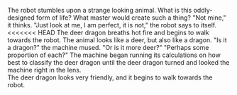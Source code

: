 The robot stumbles upon a strange looking animal.
What is this oddly-designed form of life?
What master would create such a thing?
"Not mine," it thinks. "Just look at me, I am perfect, it is not," the robot says to itself.
<<<<<<< HEAD
The deer dragon breaths hot fire and begins to walk towards the robot.
The animal looks like a deer, but also like a dragon.
"Is it a dragon?" the machine mused. "Or is it more deer?"
"Perhaps some proportion of each?"
The machine began running its calculations on how best to classify the deer dragon until the deer dragon turned and looked the machine right in the lens.  
The deer dragon looks very friendly, and it begins to walk towards the robot.
